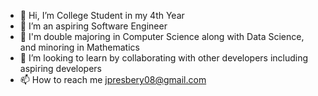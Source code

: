 - 👋 Hi, I’m College Student in my 4th Year 
- 👀 I’m an aspiring Software Engineer
- 🌱 I'm double majoring in Computer Science along with Data Science, and minoring in Mathematics
- 💞️ I’m looking to learn by collaborating with other developers including aspiring developers
- 📫 How to reach me jpresbery08@gmail.com

<!---
jpresbery08/jpresbery08 is a ✨ special ✨ repository because its `README.md` (this file) appears on your GitHub profile.
You can click the Preview link to take a look at your changes.
--->
